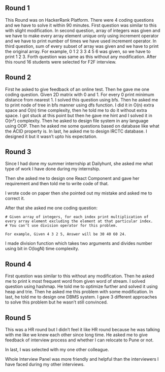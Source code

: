 ## Round 1

This Round was on HackerRank Platform. There were 4 coding questions and we have to solve it within 90 minutes. First question was similar to this with slight modification. In second question, array of integers was given and we have to make every array element unique only using increment operator and we have to print number of times we have used increment operator. In third question, sum of every subset of array was given and we have to print the original array. For example, 0 1 2 3 3 4 5 6 was given, so we have to print 1 2 3. Forth question was same as this without any modification.
After this round 16 students were selected for F2F interview.

## Round 2

First he asked to give feedback of an online test. Then he gave me one coding question. Given 2D matrix with 0 and 1. For every 0 print minimum distance from nearest 1. I solved this question using bfs. Then he asked me to print node of tree in bfs manner using dfs function. I did it in O(n) extra space and O(n) time complexity, then he told me to do it without extra space. I got stuck at this point but then he gave me hint and I solved it in O(n²) complexity. Then he asked to design file system in any language using OOP. Then he asked me some questions based on database like what the ACID property is. In last, he asked me to design IRCTC database. I designed it but it wasn’t upto his expectation.

## Round 3

Since I had done my summer internship at Dailyhunt, she asked me what type of work I have done during my internship.

Then she asked me to design one React Component and gave her requirement and then told me to write code of that.

I wrote code on paper then she pointed out my mistake and asked me to correct it.

After that she asked me one coding question:

```
# Given array of integers, for each index print multiplication of every array element excluding the element at that particular index.
# You can’t use division operator for this problem.

For example, Given 4 3 2 5, Answer will be 30 40 60 24.

```

I made division function which takes two arguments and divides number using bit in O(logN) time complexity.

## Round 4

First question was similar to this without any modification. Then he asked me to print k most frequent word from given word of stream. I solved question using hashmap. He told me to optimize further and solved it using heap and trie. Then he asked me this problem with some modification. In last, he told me to design one DBMS system. I gave 3 different approaches to solve this problem but he wasn’t still convinced.

## Round 5

This was a HR round but I didn’t feel it like HR round because he was talking with me like we knew each other since long time. He asked me to give feedback of interview process and whether I can relocate to Pune or not.

In last, I was selected with my one other colleague.

Whole Interview Panel was more friendly and helpful than the interviewers I have faced during my other interviews.
